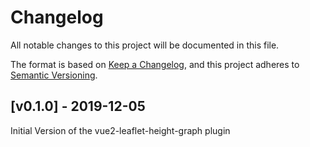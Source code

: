 # Changelog
All notable changes to this project will be documented in this file.

The format is based on [Keep a Changelog](https://keepachangelog.com/en/1.0.0/),
and this project adheres to [Semantic Versioning](https://semver.org/spec/v2.0.0.html).

<!--
## [Unreleased] - YYYY-MM-DD

### Added
- new feature

### Changed
- existing functionality

### Deprecated
- soon-to-be removed feature

### Removed
- now_removed_feature

### Fixed
- bug

### Security
- in case of vulnerabilities

-->

## [v0.1.0] - 2019-12-05
Initial Version of the vue2-leaflet-height-graph plugin

